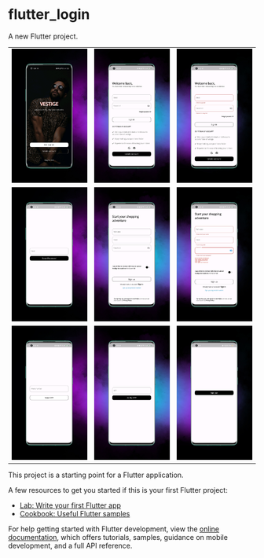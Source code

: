 # flutter_login

A new Flutter project.
<table cellpadding="0" cellspacing="0">
  <tr>
    <td><img src="images/app-mockup-android-screenshot-7-default-1080x1920-1.png" </td>
    <td><img src="images/app-mockup-android-screenshot-7-default-1080x1920-2.png" </td>
    <td><img src="images/app-mockup-android-screenshot-7-default-1080x1920-3.png" </td>
  </tr>
  <tr>
    <td><img src="images/app-mockup-android-screenshot-7-default-1080x1920-4.png" </td>
    <td><img src="images/app-mockup-android-screenshot-7-default-1080x1920-5.png" </td>
    <td><img src="images/app-mockup-android-screenshot-7-default-1080x1920-6.png" </td>
  </tr>
   <tr>
    <td><img src="images/app-mockup-android-screenshot-7-default-1080x1920-7.png" </td>
    <td><img src="images/app-mockup-android-screenshot-7-default-1080x1920-8.png" </td>
    <td><img src="images/app-mockup-android-screenshot-7-default-1080x1920-9.png" </td>
  </tr>
</table> 


This project is a starting point for a Flutter application.

A few resources to get you started if this is your first Flutter project:

- [Lab: Write your first Flutter app](https://docs.flutter.dev/get-started/codelab)
- [Cookbook: Useful Flutter samples](https://docs.flutter.dev/cookbook)

For help getting started with Flutter development, view the
[online documentation](https://docs.flutter.dev/), which offers tutorials,
samples, guidance on mobile development, and a full API reference.
